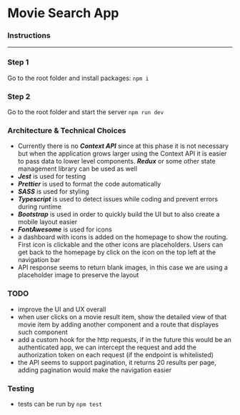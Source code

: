 # Movie Search App

### Instructions
---
### Step 1
Go to the root folder and install packages: `npm i`

### Step 2
Go to the root folder and start the server `npm run dev`

### Architecture & Technical Choices

* Currently there is no **_Context API_** since at this phase it is not necessary but when the application grows larger using the Context API it is easier to pass data to lower level components. **_Redux_** or some other state management library can be used as well
* **_Jest_** is used for testing
* **_Prettier_** is used to format the code automatically
* **_SASS_** is used for styling
* **_Typescript_** is used to detect issues while coding and prevent errors during runtime
* **_Bootstrap_** is used in order to quickly build the UI but to also create a mobile layout easier
* **_FontAwesome_** is used for icons
* a dashboard with icons is added on the homepage to show the routing. First icon is clickable and the other icons are placeholders. Users can get back to the homepage by click on the icon on the top left at the navigation bar
* API response seems to return blank images, in this case we are using a placeholder image to preserve the layout
  

### TODO
* improve the UI and UX overall
* when user clicks on a movie result item, show the detailed view of that movie item by adding another component and a route that displayes such component
* add a custom hook for the http requests, if in the future this would be an authenticated app, we can intercept the request and add the authorization token on each request (if the endpoint is whitelisted)
* the API seems to support pagination, it returns 20 results per page, adding pagination would make the navigation easier


### Testing
* tests can be run by `npm test`